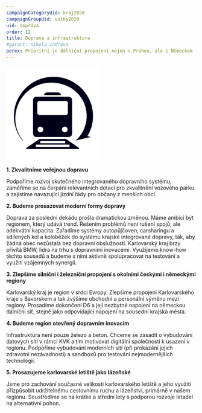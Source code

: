 ```yaml
---
campaignCategoryUid: kraj2020
campaignGroupUid: volby2020
uid: doprava
order: 12
title: Doprava a infrastruktura
#garant: nikola.indrova
perex: Prioritní je dálniční propojení nejen s Prahou, ale i Německem
---
```


![](/assets/img/program2020/12_doprava.png)

**1.  Zkvalitníme veřejnou dopravu** 
    
Podpoříme rozvoj skutečného integrovaného dopravního systému, zaměříme se na čerpání relevantních dotací pro zkvalitnění vozového parku a zajistíme navazující jízdní řády pro občany z menších obcí.
    
**2.  Budeme prosazovat moderní formy dopravy**
    
Doprava za poslední dekádu prošla dramatickou změnou. Máme ambici být regionem, který udává trend. Řešením problémů není rušení spojů, ale adekvátní kapacita. Zařadíme systémy autopůjčoven, carsharingu a sdílených kol a koloběžek do systému krajské integrované dopravy, tak, aby žádná obec nezůstala bez dopravní obslužnosti. Karlovarský kraj brzy přivítá BMW, lídra na trhu s dopravními inovacemi. Využijeme know-how těchto sousedů a budeme s nimi aktivně spolupracovat na testování a využití vzájemných synergii.
    
**3.  Zlepšíme silniční i železniční propojení s okolními českými i německými regiony**
    
Karlovarský kraj je region v srdci Evropy. Zlepšíme propojení Karlovarského kraje s Bavorskem a tak zvýšíme obchodní a personální výměnu mezi regiony. Prosadíme dokončení D6 a její nezbytné napojení na německou dálniční síť, stejně jako odpovídající napojení na sousední krajská města.
    
**4.  Budeme region otevřený dopravním inovacím**
 
 Infrastruktura není pouze železo a beton. Chceme se zasadit o vybudování datových sítí v rámci KVK a tím motivovat digitální společnosti k usazení v regionu. Podpoříme vybudování moderních sítí (při prokázání jejich zdravotní nezávadnosti) a sandboxů pro testování nejmodernějších technologii.
    
**5.  Prosazujeme karlovarské letiště jako lázeňské**
    
Jsme pro zachování současné velikosti karlovarského letiště a jeho využití přizpůsobit udržitelnému cestovnímu ruchu a lázeňství, primárně v našem regionu. Soustředíme se na krátké a střední lety s podporou rozvoje letadel na alternativní pohon.
